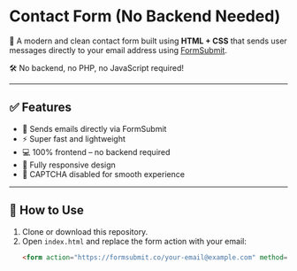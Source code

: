 # Contact Form (No Backend Needed)

📩 A modern and clean contact form built using **HTML + CSS** that sends user messages directly to your email address using [FormSubmit](https://formsubmit.co).

🛠️ No backend, no PHP, no JavaScript required!

---

## ✅ Features

- 📧 Sends emails directly via FormSubmit
- ⚡ Super fast and lightweight
- 💻 100% frontend – no backend required
- 📱 Fully responsive design
- 🔐 CAPTCHA disabled for smooth experience

---

## 🚀 How to Use

1. Clone or download this repository.
2. Open `index.html` and replace the form action with your email:
   ```html
   <form action="https://formsubmit.co/your-email@example.com" method="POST">
